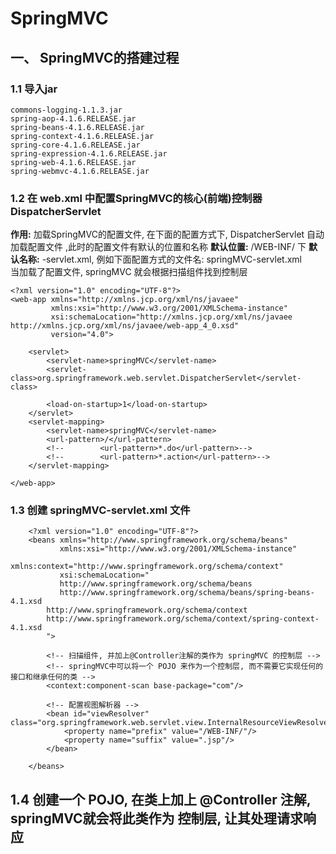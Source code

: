 # SpringMVC
## 一、 SpringMVC的搭建过程
### 1.1 导入jar
    commons-logging-1.1.3.jar
    spring-aop-4.1.6.RELEASE.jar
    spring-beans-4.1.6.RELEASE.jar
    spring-context-4.1.6.RELEASE.jar
    spring-core-4.1.6.RELEASE.jar
    spring-expression-4.1.6.RELEASE.jar
    spring-web-4.1.6.RELEASE.jar
    spring-webmvc-4.1.6.RELEASE.jar
### 1.2 在 web.xml 中配置SpringMVC的核心(前端)控制器 DispatcherServlet
**作用:** 加载SpringMVC的配置文件, 在下面的配置方式下, DispatcherServlet 自动加载配置文件
    ,此时的配置文件有默认的位置和名称
**默认位置:** /WEB-INF/ 下
**默认名称:** <servlet-name>-servlet.xml, 例如下面配置方式的文件名: springMVC-servlet.xml    
当加载了配置文件, springMVC 就会根据扫描组件找到控制层

    <?xml version="1.0" encoding="UTF-8"?>
    <web-app xmlns="http://xmlns.jcp.org/xml/ns/javaee"
             xmlns:xsi="http://www.w3.org/2001/XMLSchema-instance"
             xsi:schemaLocation="http://xmlns.jcp.org/xml/ns/javaee http://xmlns.jcp.org/xml/ns/javaee/web-app_4_0.xsd"
             version="4.0">
    
        <servlet>
            <servlet-name>springMVC</servlet-name>
            <servlet-class>org.springframework.web.servlet.DispatcherServlet</servlet-class>
    
            <load-on-startup>1</load-on-startup>
        </servlet>
        <servlet-mapping>
            <servlet-name>springMVC</servlet-name>
            <url-pattern>/</url-pattern>
            <!--        <url-pattern>*.do</url-pattern>-->
            <!--        <url-pattern>*.action</url-pattern>-->
        </servlet-mapping>
    
    </web-app>
### 1.3 创建 springMVC-servlet.xml 文件

        <?xml version="1.0" encoding="UTF-8"?>
        <beans xmlns="http://www.springframework.org/schema/beans"
               xmlns:xsi="http://www.w3.org/2001/XMLSchema-instance"
               xmlns:context="http://www.springframework.org/schema/context"
               xsi:schemaLocation="
               http://www.springframework.org/schema/beans
               http://www.springframework.org/schema/beans/spring-beans-4.1.xsd
        	http://www.springframework.org/schema/context
        	http://www.springframework.org/schema/context/spring-context-4.1.xsd
            ">
            
            <!-- 扫描组件, 并加上@Controller注解的类作为 springMVC 的控制层 -->
            <!-- springMVC中可以将一个 POJO 来作为一个控制层, 而不需要它实现任何的接口和继承任何的类 -->
            <context:component-scan base-package="com"/>
        
            <!-- 配置视图解析器 -->
            <bean id="viewResolver" class="org.springframework.web.servlet.view.InternalResourceViewResolver">
                <property name="prefix" value="/WEB-INF/"/>
                <property name="suffix" value=".jsp"/>
            </bean>
        
        </beans>
        
## 1.4 创建一个 POJO, 在类上加上 @Controller 注解, springMVC就会将此类作为 控制层, 让其处理请求响应
